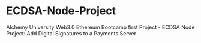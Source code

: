 # ECDSA-Node-Project
Alchemy University Web3.0 Ethereum Bootcamp first Project - ECDSA Node Project: Add Digital Signatures to a Payments Server
